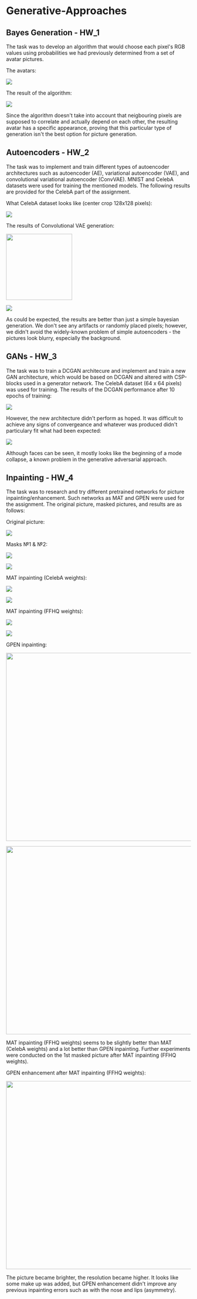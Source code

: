 # Generative-Approaches

## Bayes Generation - HW_1

The task was to develop an algorithm that would choose each pixel's RGB values using probabilities we had previously determined from a set of avatar pictures.

The avatars:
<p><img src="HW_1/pics/avatars.png"></p>

The result of the algorithm:

<p><img src="HW_1/pics/result.png"></p>

Since the algorithm doesn't take into account that neigbouring pixels are supposed to correlate and actually depend on each other, the resulting avatar has a specific appearance, proving that this particular type of generation isn't the best option for picture generation.
 


## Autoencoders - HW_2

The task was to implement and train different types of autoencoder architectures such as autoencoder (AE), variational autoencoder (VAE), and convolutional variational autoencoder (ConvVAE). MNIST and CelebA datasets were used for training the mentioned models. The following results are provided for the CelebA part of the assignment.

What CelebA dataset looks like (center crop 128x128 pixels):
<p><img src="HW_2/pics/celeba.png"></p>

The results of Convolutional VAE generation:
<p><img src="HW_2/pics/result.png" height="180px"></p>
<p><img src="HW_2/pics/results.png"></p>

As could be expected, the results are better than just a simple bayesian generation. We don't see any artifacts or randomly placed pixels; however, we didn't avoid the widely-known problem of simple autoencoders - the pictures look blurry, especially the background.



## GANs - HW_3

The task was to train a DCGAN architecure and implement and train a new GAN architecture, which would be based on DCGAN and altered with CSP-blocks used in a generator network. The CelebA dataset (64 x 64 pixels) was used for training. The results of the DCGAN performance after 10 epochs of training:

<p><img src="HW_3/pic_examples/dcgan.png"></p>

However, the new architecture didn't perform as hoped. It was difficult to achieve any signs of convergeance and whatever was produced didn't particulary fit what had been expected:

<p><img src="HW_3/pic_examples/csp_gan_2.png"></p>

Although faces can be seen, it mostly looks like the beginning of a mode collapse, a known problem in the generative adversarial approach.



## Inpainting - HW_4

The task was to research and try different pretrained networks for picture inpainting/enhancement. Such networks as MAT and GPEN were used for the assignment. The original picture, masked pictures, and results are as follows:

Original picture:
<p><img src="HW_4/pics_and_gifs/cropped_original.png"\></p>

Masks №1 & №2:
<p><img src="HW_4/pics_and_gifs/img_0_small_mask.png"\></p>
<p><img src="HW_4/pics_and_gifs/img_1_bigger_mask.png"\></p>

MAT inpainting (CelebA weights):
<p><img src="HW_4/pics_and_gifs/img_0_CelebA.png"\></p>
<p><img src="HW_4/pics_and_gifs/img_1_CelebA.png"\></p>

MAT inpainting (FFHQ weights):
<p><img src="HW_4/pics_and_gifs/img_0_FFHQ.png"\></p>
<p><img src="HW_4/pics_and_gifs/img_1_FFHQ.png"\></p>

GPEN inpainting:
<p><img src="HW_4/pics_and_gifs/img_0_GPEN.jpg" height="512px"\></p>
<p><img src="HW_4/pics_and_gifs/img_1_GPEN.jpg" height="512px"\></p>

MAT inpainting (FFHQ weights) seems to be slightly better than MAT (CelebA weights) and a lot better than GPEN inpainting. Further experiments were conducted on the 1st masked picture after MAT inpainting (FFHQ weights).

GPEN enhancement after MAT inpainting (FFHQ weights):
<p><img src="HW_4/pics_and_gifs/img_0_FFHQ_GPEN.jpg" height="512px"\></p>

The picture became brighter, the resolution became higher. It looks like some make up was added, but GPEN enhancement didn't improve any previous inpainting errors such as with the nose and lips (asymmetry).
